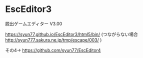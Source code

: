 # EscEditor3
脱出ゲームエディター V3.00

https://syun77.github.io/EscEditor3/html5/bin/ (つながらない場合 http://syun777.sakura.ne.jp/tmp/escape/003/ )

その4→ https://github.com/syun77/EscEditor4

